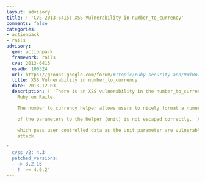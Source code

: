 ```yaml
---
layout: advisory
title: ! 'CVE-2013-6415: XSS Vulnerability in number_to_currency'
comments: false
categories:
- actionpack
- rails
advisory:
  gem: actionpack
  framework: rails
  cve: 2013-6415
  osvdb: 100524
  url: https://groups.google.com/forum/#!topic/ruby-security-ann/9WiRn2nhfq0
  title: XSS Vulnerability in number_to_currency
  date: 2013-12-03
  description: ! 'There is an XSS vulnerability in the number_to_currency helper in
    Ruby on Raile.

    The number_to_currency helper allows users to nicely format a numeric value. One

    of the parameters to the helper (unit) is not escaped correctly.  Applications

    which pass user controlled data as the unit parameter are vulnerable to an XSS
    attack.

'
  cvss_v2: 4.3
  patched_versions:
  - ~> 3.2.16
  - ! '>= 4.0.2'
---
```

